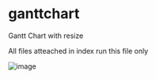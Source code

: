 # ganttchart

Gantt Chart with resize

All files atteached in index run this file only 


![image](https://user-images.githubusercontent.com/115968261/231726962-0607237d-87ac-4da4-a629-a32641556b78.png)
